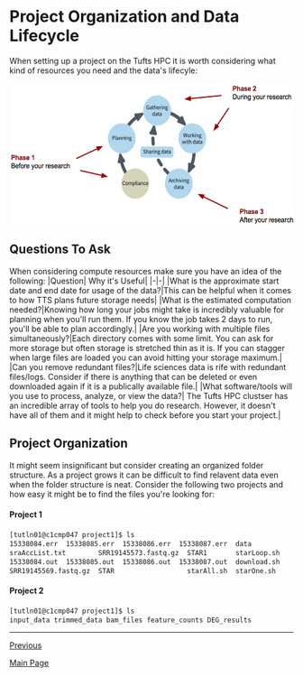 # Project Organization and Data Lifecycle

When setting up a project on the Tufts HPC it is worth considering what kind of resources you need and the data's lifecyle:

<img src="../images/datalifecycle.png" height=250px/>

## Questions To Ask

When considering compute resources make sure you have an idea of the following:
|Question| Why it's Useful|
|-|-|
|What is the approximate start date and end date for usage of the data?|This can be helpful when it comes to how TTS plans future storage needs|
|What is the estimated computation needed?|Knowing how long your jobs might take is incredibly valuable for planning when you'll run them. If you know the job takes 2 days to run, you'll be able to plan accordingly.|
|Are you working with multiple files simultaneously?|Each directory comes with some limit. You can ask for more storage but often storage is stretched thin as it is. If you can stagger when large files are loaded you can avoid hitting your storage maximum.|
|Can you remove redundant files?|Life sciences data is rife with redundant files/logs. Consider if there is anything that can be deleted or even downloaded again if it is a publically available file.|
|What software/tools will you use to process, analyze, or view the data?| The Tufts HPC clustser has an incredible array of tools to help you do research. However, it doesn't have all of them and it might help to check before you start your project.|


## Project Organization

It might seem insignificant but consider creating an organized folder structure. As a project grows it can be difficult to find relavent data  even when the folder structure is neat. Consider the following two projects and how easy it might be to find the files you're looking for:

#### Project 1
```
[tutln01@c1cmp047 project1]$ ls
15338084.err  15338085.err  15338086.err  15338087.err  data         sraAccList.txt        SRR19145573.fastq.gz  STAR1       starLoop.sh
15338084.out  15338085.out  15338086.out  15338087.out  download.sh  SRR19145569.fastq.gz  STAR                  starAll.sh  starOne.sh
```
#### Project 2
```
[tutln01@c1cmp047 project1]$ ls
input_data trimmed_data bam_files feature_counts DEG_results
```

________________________________________________________________________________________________________________________________________________________

[Previous](./introHPC5.md)

[Main Page](./introHPC0.md)


